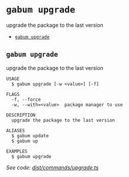 `gabum upgrade`
===============

upgrade the package to the last version

* [`gabum upgrade`](#gabum-upgrade)

## `gabum upgrade`

upgrade the package to the last version

```
USAGE
  $ gabum upgrade [-w <value>] [-f]

FLAGS
  -f, --force
  -w, --with=<value>  package manager to use

DESCRIPTION
  upgrade the package to the last version

ALIASES
  $ gabum update
  $ gabum up

EXAMPLES
  $ gabum upgrade
```

_See code: [dist/commands/upgrade.ts](https://github.com/Galitan-dev/Gabum/blob/v1.5.9/dist/commands/upgrade.ts)_

